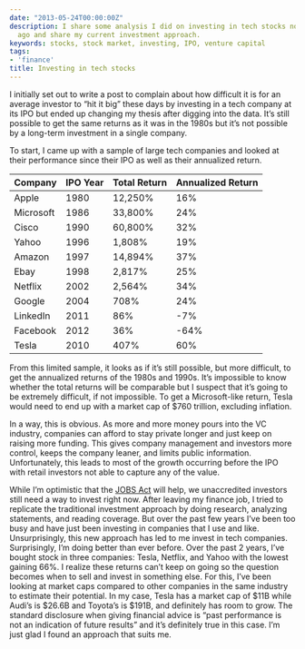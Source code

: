 ```yaml
---
date: "2013-05-24T00:00:00Z"
description: I share some analysis I did on investing in tech stocks now vs decades
  ago and share my current investment approach.
keywords: stocks, stock market, investing, IPO, venture capital
tags:
- 'finance'
title: Investing in tech stocks
---
```


I initially set out to write a post to complain about how difficult it is for an average investor to “hit it big” these days by investing in a tech company at its IPO but ended up changing my thesis after digging into the data. It’s still possible to get the same returns as it was in the 1980s but it’s not possible by a long-term investment in a single company.

To start, I came up with a sample of large tech companies and looked at their performance since their IPO as well as their annualized return.

<table class="table">
    <thead>
        <tr><th>Company</th><th>IPO Year</th><th>Total Return</th><th>Annualized Return</th></tr>
    </thead>
    <tbody>
        <tr><td>Apple</td><td>1980</td><td>12,250%</td><td>16%</td></tr>
        <tr><td>Microsoft</td><td>1986</td><td>33,800%</td><td>24%</td></tr>
        <tr><td>Cisco</td><td>1990</td><td>60,800%</td><td>32%</td></tr>
        <tr><td>Yahoo</td><td>1996</td><td>1,808%</td><td>19%</td></tr>
        <tr><td>Amazon</td><td>1997</td><td>14,894%</td><td>37%</td></tr>
        <tr><td>Ebay</td><td>1998</td><td>2,817%</td><td>25%</td></tr>
        <tr><td>Netflix</td><td>2002</td><td>2,564%</td><td>34%</td></tr>
        <tr><td>Google</td><td>2004</td><td>708%</td><td>24%</td></tr>
        <tr><td>LinkedIn</td><td>2011</td><td>86%</td><td>-7%</td></tr>
        <tr><td>Facebook</td><td>2012</td><td>36%</td><td>-64%</td></tr>
        <tr><td>Tesla</td><td>2010</td><td>407%</td><td>60%</td></tr>
    </tbody>
</table>

From this limited sample, it looks as if it’s still possible, but more difficult, to get the annualized returns of the 1980s and 1990s. It’s impossible to know whether the total returns will be comparable but I suspect that it’s going to be extremely difficult, if not impossible. To get a Microsoft-like return, Tesla would need to end up with a market cap of $760 trillion, excluding inflation.

In a way, this is obvious. As more and more money pours into the VC industry, companies can afford to stay private longer and just keep on raising more funding. This gives company management and investors more control, keeps the company leaner, and limits public information. Unfortunately, this leads to most of the growth occurring before the IPO with retail investors not able to capture any of the value.

While I’m optimistic that the <a href="http://en.wikipedia.org/wiki/Jumpstart_Our_Business_Startups_Act" target="_blank">JOBS Act</a> will help, we unaccredited investors still need a way to invest right now. After leaving my finance job, I tried to replicate the traditional investment approach by doing research, analyzing statements, and reading coverage. But over the past few years I’ve been too busy and have just been investing in companies that I use and like. Unsurprisingly, this new approach has led to me invest in tech companies. Surprisingly, I’m doing better than ever before. Over the past 2 years, I’ve bought stock in three companies: Tesla, Netflix, and Yahoo with the lowest gaining 66%. I realize these returns can’t keep on going so the question becomes when to sell and invest in something else. For this, I’ve been looking at market caps compared to other companies in the same industry to estimate their potential. In my case, Tesla has a market cap of $11B while Audi’s is $26.6B and Toyota’s is $191B, and definitely has room to grow. The standard disclosure when giving financial advice is “past performance is not an indication of future results” and it’s definitely true in this case. I’m just glad I found an approach that suits me.
